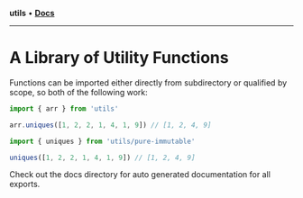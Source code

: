 **utils** • [**Docs**](globals.md)

***

# A Library of Utility Functions

Functions can be imported either directly from subdirectory or qualified by scope, so both of the following work:

```ts
import { arr } from 'utils'

arr.uniques([1, 2, 2, 1, 4, 1, 9]) // [1, 2, 4, 9]
```

```ts
import { uniques } from 'utils/pure-immutable'

uniques([1, 2, 2, 1, 4, 1, 9]) // [1, 2, 4, 9]
```

Check out the docs directory for auto generated documentation for all exports.
